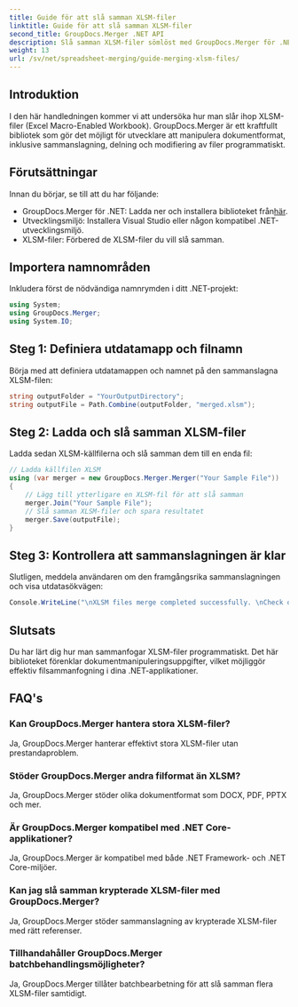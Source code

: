 ```yaml
---
title: Guide för att slå samman XLSM-filer
linktitle: Guide för att slå samman XLSM-filer
second_title: GroupDocs.Merger .NET API
description: Slå samman XLSM-filer sömlöst med GroupDocs.Merger för .NET. Kombinera effektivt Excel-arbetsböcker programmatiskt. Förbättra dina dokumenthanteringsmöjligheter.
weight: 13
url: /sv/net/spreadsheet-merging/guide-merging-xlsm-files/
---
```

## Introduktion
I den här handledningen kommer vi att undersöka hur man slår ihop XLSM-filer (Excel Macro-Enabled Workbook). GroupDocs.Merger är ett kraftfullt bibliotek som gör det möjligt för utvecklare att manipulera dokumentformat, inklusive sammanslagning, delning och modifiering av filer programmatiskt.
## Förutsättningar
Innan du börjar, se till att du har följande:
-  GroupDocs.Merger för .NET: Ladda ner och installera biblioteket från[här](https://releases.groupdocs.com/merger/net/).
- Utvecklingsmiljö: Installera Visual Studio eller någon kompatibel .NET-utvecklingsmiljö.
- XLSM-filer: Förbered de XLSM-filer du vill slå samman.

## Importera namnområden
Inkludera först de nödvändiga namnrymden i ditt .NET-projekt:
```csharp
using System; 
using GroupDocs.Merger;
using System.IO;
```
## Steg 1: Definiera utdatamapp och filnamn
Börja med att definiera utdatamappen och namnet på den sammanslagna XLSM-filen:
```csharp
string outputFolder = "YourOutputDirectory";
string outputFile = Path.Combine(outputFolder, "merged.xlsm");
```
## Steg 2: Ladda och slå samman XLSM-filer
Ladda sedan XLSM-källfilerna och slå samman dem till en enda fil:
```csharp
// Ladda källfilen XLSM
using (var merger = new GroupDocs.Merger.Merger("Your Sample File"))
{
    // Lägg till ytterligare en XLSM-fil för att slå samman
    merger.Join("Your Sample File");
    // Slå samman XLSM-filer och spara resultatet
    merger.Save(outputFile);
}
```
## Steg 3: Kontrollera att sammanslagningen är klar
Slutligen, meddela användaren om den framgångsrika sammanslagningen och visa utdatasökvägen:
```csharp
Console.WriteLine("\nXLSM files merge completed successfully. \nCheck output in {0}", outputFolder);
```

## Slutsats
Du har lärt dig hur man sammanfogar XLSM-filer programmatiskt. Det här biblioteket förenklar dokumentmanipuleringsuppgifter, vilket möjliggör effektiv filsammanfogning i dina .NET-applikationer.

## FAQ's
### Kan GroupDocs.Merger hantera stora XLSM-filer?
Ja, GroupDocs.Merger hanterar effektivt stora XLSM-filer utan prestandaproblem.
### Stöder GroupDocs.Merger andra filformat än XLSM?
Ja, GroupDocs.Merger stöder olika dokumentformat som DOCX, PDF, PPTX och mer.
### Är GroupDocs.Merger kompatibel med .NET Core-applikationer?
Ja, GroupDocs.Merger är kompatibel med både .NET Framework- och .NET Core-miljöer.
### Kan jag slå samman krypterade XLSM-filer med GroupDocs.Merger?
Ja, GroupDocs.Merger stöder sammanslagning av krypterade XLSM-filer med rätt referenser.
### Tillhandahåller GroupDocs.Merger batchbehandlingsmöjligheter?
Ja, GroupDocs.Merger tillåter batchbearbetning för att slå samman flera XLSM-filer samtidigt.